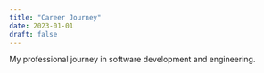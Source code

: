 ```yaml
---
title: "Career Journey"
date: 2023-01-01
draft: false
---
```


My professional journey in software development and engineering. 